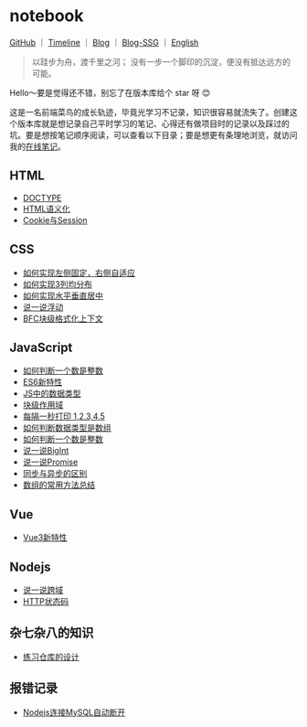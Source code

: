 # notebook

<p>
<a href="https://github.com/lining-lo">GitHub</a>
<span>｜</span>
<a href="#">Timeline</a>
<span>｜</span>
<a href="#/">Blog</a>
<span>｜</span>
<a href="#">Blog-SSG</a>
<span>｜</span>
<a href="#">English</a>
</p>

> 以跬步为舟，渡千里之河；
> 没有一步一个脚印的沉淀，便没有抵达远方的可能。  
 
Hello～要是觉得还不错，别忘了在版本库给个 star 呀 😊​

这是一名前端菜鸟的成长轨迹，毕竟光学习不记录，知识很容易就流失了。创建这个版本库就是想记录自己平时学习的笔记、心得还有做项目时的记录以及踩过的坑。要是想按笔记顺序阅读，可以查看以下目录；要是想更有条理地浏览，就访问我的[在线笔记](https://lining-lo.github.io/#/)。

## HTML
- [DOCTYPE](https://github.com/lining-lo/lining-lo.github.io/blob/master/Html/DOCTYPE.md)
- [HTML语义化](https://github.com/lining-lo/lining-lo.github.io/blob/master/Html/HTML%E8%AF%AD%E4%B9%89%E5%8C%96.md)
- [Cookie与Session](https://github.com/lining-lo/lining-lo.github.io/blob/master/Html/Cookie%E4%B8%8ESession.md)

## CSS
- [如何实现左侧固定，右侧自适应](https://github.com/lining-lo/lining-lo.github.io/blob/master/Css/%E5%A6%82%E4%BD%95%E5%AE%9E%E7%8E%B0%E5%B7%A6%E4%BE%A7%E5%9B%BA%E5%AE%9A%EF%BC%8C%E5%8F%B3%E4%BE%A7%E8%87%AA%E9%80%82%E5%BA%94.md)
- [如何实现3列均分布](https://github.com/lining-lo/lining-lo.github.io/blob/master/Css/%E5%A6%82%E4%BD%95%E5%AE%9E%E7%8E%B03%E5%88%97%E5%9D%87%E5%88%86%E5%B8%83.md)
- [如何实现水平垂直居中]()
- [说一说浮动]()
- [BFC块级格式化上下文]()

## JavaScript
- [如何判断一个数是整数](https://github.com/lining-lo/lining-lo.github.io/blob/master/JavaScript/%E5%A6%82%E4%BD%95%E5%88%A4%E6%96%AD%E4%B8%80%E4%B8%AA%E6%95%B0%E6%98%AF%E6%95%B4%E6%95%B0.md)
- [ES6新特性](https://github.com/lining-lo/lining-lo.github.io/blob/master/JavaScript/ES6%E6%96%B0%E7%89%B9%E6%80%A7.md)
- [JS中的数据类型](https://github.com/lining-lo/lining-lo.github.io/blob/master/JavaScript/JS%E4%B8%AD%E7%9A%84%E6%95%B0%E6%8D%AE%E7%B1%BB%E5%9E%8B.md)
- [块级作用域](https://github.com/lining-lo/lining-lo.github.io/blob/master/JavaScript/%E5%9D%97%E7%BA%A7%E4%BD%9C%E7%94%A8%E5%9F%9F.md)
- [每隔一秒打印 1,2,3,4,5](https://github.com/lining-lo/lining-lo.github.io/blob/master/JavaScript/%E6%AF%8F%E9%9A%94%E4%B8%80%E7%A7%92%E6%89%93%E5%8D%B0%201%2C2%2C3%2C4%2C5.md)
- [如何判断数据类型是数组](https://github.com/lining-lo/notebook/blob/master/JavaScript/%E5%A6%82%E4%BD%95%E5%88%A4%E6%96%AD%E6%95%B0%E6%8D%AE%E7%B1%BB%E5%9E%8B%E6%98%AF%E6%95%B0%E7%BB%84.md)
- [如何判断一个数是整数](https://github.com/lining-lo/lining-lo.github.io/blob/master/JavaScript/%E5%A6%82%E4%BD%95%E5%88%A4%E6%96%AD%E6%95%B0%E6%8D%AE%E7%B1%BB%E5%9E%8B%E6%98%AF%E6%95%B0%E7%BB%84.md)
- [说一说BigInt](https://github.com/lining-lo/lining-lo.github.io/blob/master/JavaScript/%E8%AF%B4%E4%B8%80%E8%AF%B4BigInt.md)
- [说一说Promise](https://github.com/lining-lo/lining-lo.github.io/blob/master/JavaScript/%E8%AF%B4%E4%B8%80%E8%AF%B4Promise.md)
- [同步与异步的区别](https://github.com/lining-lo/lining-lo.github.io/blob/master/JavaScript/%E5%90%8C%E6%AD%A5%E4%B8%8E%E5%BC%82%E6%AD%A5%E7%9A%84%E5%8C%BA%E5%88%AB.md)
- [数组的常用方法总结]()

## Vue
- [Vue3新特性]()

## Nodejs
- [说一说跨域]()
- [HTTP状态码]()

## 杂七杂八的知识
- [练习仓库的设计](https://github.com/lining-lo/lining-lo.github.io/blob/master/%E6%9D%82%E4%B8%83%E6%9D%82%E5%85%AB%E7%9A%84%E7%9F%A5%E8%AF%86/%E7%BB%83%E4%B9%A0%E4%BB%93%E5%BA%93%E8%AE%BE%E8%AE%A1.md)

## 报错记录
- [Nodejs连接MySQL自动断开](https://github.com/lining-lo/lining-lo.github.io/blob/master/%E6%8A%A5%E9%94%99%E8%AE%B0%E5%BD%95/Nodejs%E8%BF%9E%E6%8E%A5MySQL%E8%87%AA%E5%8A%A8%E6%96%AD%E5%BC%80.md)